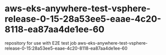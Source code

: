 # aws-eks-anywhere-test-vsphere-release-0-15-28a53ee5-eaae-4c20-8118-ea87aa4de1ee-60
repository for use with E2E test job aws-eks-anywhere-test-vsphere-release-0-15:28a53ee5-eaae-4c20-8118-ea87aa4de1ee-60
